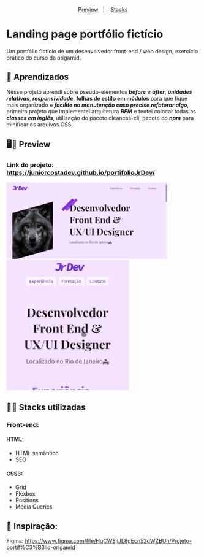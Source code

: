 
<p align="center">
  <a href="#%EF%B8%8F-preview">Preview</a>&nbsp;&nbsp;&nbsp;|&nbsp;&nbsp;&nbsp;
  <a href="#-stacks-utilizadas">Stacks</a>
</p>

# Landing page portfólio fictício
Um portfólio fictício de um desenvolvedor front-end / web design, exercício prático do curso da origamid.

## 📝 Aprendizados
Nesse projeto aprendi sobre pseudo-elementos _**before**_ e _**after**_, _**unidades relativas**_, _**responsividade**_, **folhas de estilo em módulos** para que fique mais organizado e _**facilite na manutenção caso precise refatorar algo**_, primeiro projeto que implementei arquitetura _**BEM**_ e tentei colocar todas as _**classes em inglês**_, utilização do pacote cleancss-cli, pacote do _**npm**_ para minificar os arquivos CSS.

## 🖥️📱 Preview
### Link do projeto: <https://juniorcostadev.github.io/portifolioJrDev/>
![App gif](.github/gifportifolio.gif)
![App gif](.github/portifoliomobile.gif)

## 👨‍💻 Stacks utilizadas
  ### Front-end:
  #### HTML:
  * HTML semântico
  * SEO
  
  
  #### CSS3:
  * Grid
  * Flexbox
  * Positions
  * Media Queries

## 🎨 Inspiração:
Figma: <https://www.figma.com/file/HqCW8jiJL8gEcn52qWZBUh/Projeto-portif%C3%B3lio-origamid>




